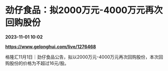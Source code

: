 # 劲仔食品：拟2000万元-4000万元再次回购股份

**2023-11-01 10:02**

**https://www.gelonghui.com/live/1276468**

格隆汇11月1日｜劲仔食品公告，拟以2000万元-4000万元再次回购股份，本次回购股份的价格为不超过16元/股。